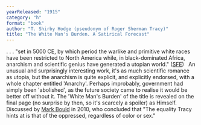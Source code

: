 ```yaml
---
yearReleased: "1915"
category: "h"
format: "book"
author: "T. Shirby Hodge (pseudonym of Roger Sherman Tracy)"
title: "The White Man's Burden. A Satirical Forecast"
---
```

. . . "set in 5000 CE, by which  period the warlike and primitive white races have been restricted to North  America while, in black-dominated Africa, anarchism and scientific genius have  generated a utopian world." (<a href="http://www.sf-encyclopedia.com/Entry/hodge_t_shirby">SFE</a>)
 
An unusual and surprisingly interesting work,  it's as much scientific romance as utopia, but the anarchism is quite explicit,  and explicitly endorsed, with a whole chapter entitled 'Anarchy'. Perhaps  improbably, government had simply been 'abolished', as the future society came  to realise it would be better off without it. The 'White Man's Burden' of the  title is revealed on the final page (no surprise by then, so it's scarcely a  spoiler) as Himself.
 
Discussed by <a href="biblio.htm#Bould">Mark Bould</a> in  2010, who concluded that "The equality Tracy hints at is that of the oppressed,  regardless of color or sex."
 